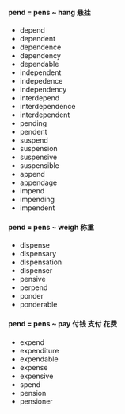 #### pend = pens ~ hang 悬挂

- depend
- dependent
- dependence
- dependency
- dependable
- independent
- indepedence
- independency
- interdepend
- interdependence
- interdependent
- pending
- pendent
- suspend
- suspension
- suspensive
- suspensible
- append
- appendage
- impend
- impending
- impendent


#### pend = pens ~ weigh 称重

- dispense
- dispensary
- dispensation
- dispenser
- pensive
- perpend
- ponder
- ponderable

#### pend = pens ~ pay  付钱 支付 花费

- expend
- expenditure
- expendable
- expense
- expensive
- spend
- pension
- pensioner 